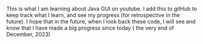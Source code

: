 This is what I am learning about Java GUI on youtube. I add this to gitHub to keep track what I learn, and see my progress (for retrospective in the future). I hope that in the future, when I look back these code, I will see and know that I have made a big progress since today ( the very end of December, 2023)
